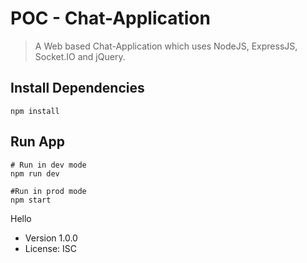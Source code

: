 # POC - Chat-Application

> A Web based Chat-Application which uses NodeJS, ExpressJS, Socket.IO and jQuery.

## Install Dependencies
```
npm install
```

## Run App
```
# Run in dev mode
npm run dev

#Run in prod mode
npm start
```


Hello
- Version 1.0.0
- License: ISC
